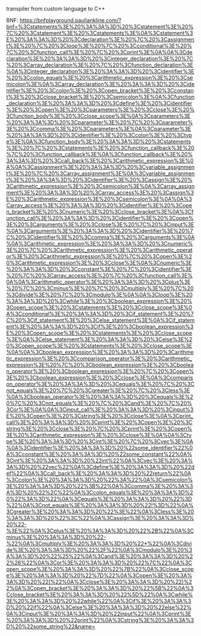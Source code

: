 transpiler from custom language to C++

BNF:
https://bnfplayground.pauliankline.com/?bnf=%3Cstatements%3E%20%3A%3A%3D%20%3Cstatement%3E%20%7C%20%3Cstatement%3E%20%3Cstatements%3E%0A%3Cstatement%3E%20%3A%3A%3D%20%3Cdeclaration%3E%20%7C%20%3Cassignment%3E%20%7C%20%3Cloop%3E%20%7C%20%3Cconditional%3E%20%7C%20%3Cfunction_call%3E%20%7C%20%3Cprint%3E%0A%0A%3Cdeclaration%3E%20%3A%3A%3D%20%3Cinteger_declaration%3E%20%7C%20%3Carray_declaration%3E%20%7C%20%3Cfunction_declaration%3E%0A%3Cinteger_declaration%3E%20%3A%3A%3D%20%3Cidentifier%3E%20%3Ccolon_equals%3E%20%3Carithmetic_expression%3E%20%3Csemicolon%3E%0A%3Carray_declaration%3E%20%3A%3A%3D%20%3Cidentifier%3E%20%3Ccolon%3E%20%3Copen_bracket%3E%20%3Cconstant%3E%20%3Cclose_bracket%3E%20%3Csemicolon%3E%0A%3Cfunction_declaration%3E%20%3A%3A%3D%20%3Cdefine%3E%20%3Cidentifier%3E%20%3Copen%3E%20%3Cparameters%3E%20%3Cclose%3E%20%3Cfunction_body%3E%20%3Cclose_scope%3E%0A%3Cparameters%3E%20%3A%3A%3D%20%3Cparameter%3E%20%7C%20%3Cparameter%3E%20%3Ccomma%3E%20%3Cparameters%3E%0A%3Cparameter%3E%20%3A%3A%3D%20%3Cidentifier%3E%20%3Ccolon%3E%20%3Ctype%3E%0A%3Cfunction_body%3E%20%3A%3A%3D%20%3Cstatements%3E%20%7C%20%3Cstatements%3E%20%3Cfunction_callback%3E%20%7C%20%3Cfunction_callback%3E%0A%3Cfunction_callback%3E%20%3A%3A%3D%20%3Ccall_back%3E%20%3Carithmetic_expression%3E%0A%0A%3Cassignment%3E%20%3A%3A%3D%20%3Cvariable_assignment%3E%20%7C%20%3Carray_assignment%3E%0A%3Cvariable_assignment%3E%20%3A%3A%3D%20%3Cidentifier%3E%20%3Cassign%3E%20%3Carithmetic_expression%3E%20%3Csemicolon%3E%0A%3Carray_assignment%3E%20%3A%3A%3D%20%3Carray_access%3E%20%3Cassign%3E%20%3Carithmetic_expression%3E%20%3Csemicolon%3E%0A%0A%3Carray_access%3E%20%3A%3A%3D%20%3Cidentifier%3E%20%3Copen_bracket%3E%20%3Cnumeric%3E%20%3Cclose_bracket%3E%0A%3Cfunction_call%3E%20%3A%3A%3D%20%3Cidentifier%3E%20%3Copen%3E%20%3Carguments%3E%20%3Cclose%3E%20%7C%20%3Cinput%3E%0A%3Carguments%3E%20%3A%3A%3D%20%3Cidentifier%3E%20%7C%20%3Cidentifier%3E%20%3Ccomma%3E%20%3Carguments%3E%0A%0A%3Carithmetic_expression%3E%20%3A%3A%3D%20%3Cnumeric%3E%20%7C%20%3Carithmetic_expression%3E%20%3Carithmetic_operator%3E%20%3Carithmetic_expression%3E%20%7C%20%3Copen%3E%20%3Carithmetic_expression%3E%20%3Cclose%3E%0A%3Cnumeric%3E%20%3A%3A%3D%20%3Cconstant%3E%20%7C%20%3Cidentifier%3E%20%7C%20%3Carray_access%3E%20%7C%20%3Cfunction_call%3E%0A%0A%3Carithmetic_operator%3E%20%3A%3A%3D%20%3Cplus%3E%20%7C%20%3Cminus%3E%20%7C%20%3Cmultiply%3E%20%7C%20%3Cdivide%3E%20%7C%20%3Cmodulo%3E%0A%0A%3Cloop%3E%20%3A%3A%3D%20%3Cwhile%3E%20%3Cboolean_expression%3E%20%3Copen_scope%3E%20%3Cstatements%3E%20%3Cclose_scope%3E%0A%3Cconditional%3E%20%3A%3A%3D%20%3Cif_statement%3E%20%7C%20%3Cif_statement%3E%20%3Celse_statement%3E%0A%3Cif_statement%3E%20%3A%3A%3D%20%3Cif%3E%20%3Cboolean_expression%3E%20%3Copen_scope%3E%20%3Cstatements%3E%20%3Cclose_scope%3E%0A%3Celse_statement%3E%20%3A%3A%3D%20%3Celse%3E%20%3Copen_scope%3E%20%3Cstatements%3E%20%3Cclose_scope%3E%0A%0A%3Cboolean_expression%3E%20%3A%3A%3D%20%3Carithmetic_expression%3E%20%3Ccomparison_operator%3E%20%3Carithmetic_expression%3E%20%7C%20%3Cboolean_expression%3E%20%3Cboolean_operator%3E%20%3Cboolean_expression%3E%20%7C%20%3Copen%3E%20%3Cboolean_expression%3E%20%3Cclose%3E%0A%3Ccomparison_operator%3E%20%3A%3A%3D%20%3Cequals%3E%20%7C%20%3Cnot_equals%3E%20%7C%20%3Cgreater%3E%20%7C%20%3Cless%3E%0A%3Cboolean_operator%3E%20%3A%3A%3D%20%3Cequals%3E%20%7C%20%3Cnot_equals%3E%20%7C%20%3Cand%3E%20%7C%20%3Cor%3E%0A%0A%3Cinput_call%3E%20%3A%3A%3D%20%3Cinput%3E%20%3Copen%3E%20%3Cstring%3E%20%3Cclose%3E%0A%3Cprint_call%3E%20%3A%3A%3D%20%3Cprint%3E%20%3Copen%3E%20%3Cstring%3E%20%3Cclose%3E%20%7C%20%3Cprint%3E%20%3Copen%3E%20%3Carithmetic_expression%3E%20%3Cclose%3E%0A%0A%3Ctype%3E%20%3A%3A%3D%20%3Cint%3E%20%7C%20%3Cvec%3E%0A%0A%3Cidentifier%3E%20%3A%3A%3D%20%22some_identifier%22%0A%3Cconstant%3E%20%3A%3A%3D%20%22some_constant%22%0A%3Cint%3E%20%3A%3A%3D%20%22int%22%0A%3Cvec%3E%20%3A%3A%3D%20%22vec%22%0A%3Cdefine%3E%20%3A%3A%3D%20%22def%22%0A%3Ccall_back%3E%20%3A%3A%3D%20%22return%22%0A%3Ccolon%3E%20%3A%3A%3D%20%22%3A%22%0A%3Csemicolon%3E%20%3A%3A%3D%20%22%3B%22%0A%3Ccomma%3E%20%3A%3A%3D%20%22%2C%22%0A%3Ccolon_equals%3E%20%3A%3A%3D%20%22%3A%3D%22%0A%3Cequals%3E%20%3A%3A%3D%20%22%3D%22%0A%3Cnot_equals%3E%20%3A%3A%3D%20%22!%3D%22%0A%3Cgreater%3E%20%3A%3A%3D%20%22%3E%22%0A%3Cless%3E%20%3A%3A%3D%20%22%3C%22%0A%3Cassign%3E%20%3A%3A%3D%20%22-%3E%22%0A%3Cplus%3E%20%3A%3A%3D%20%22%2B%22%0A%3Cminus%3E%20%3A%3A%3D%20%22-%22%0A%3Cmultiply%3E%20%3A%3A%3D%20%22*%22%0A%3Cdivide%3E%20%3A%3A%3D%20%22%2F%22%0A%3Cmodulo%3E%20%3A%3A%3D%20%22%25%22%0A%3Cand%3E%20%3A%3A%3D%20%22%26%22%0A%3Cor%3E%20%3A%3A%3D%20%22%7C%22%0A%3Copen_scope%3E%20%3A%3A%3D%20%22%7B%22%0A%3Cclose_scope%3E%20%3A%3A%3D%20%22%7D%22%0A%3Copen%3E%20%3A%3A%3D%20%22(%22%0A%3Cclose%3E%20%3A%3A%3D%20%22)%22%0A%3Copen_bracket%3E%20%3A%3A%3D%20%22%5B%22%0A%3Cclose_bracket%3E%20%3A%3A%3D%20%22%5D%22%0A%3Cwhile%3E%20%3A%3A%3D%20%22while%22%0A%3Cif%3E%20%3A%3A%3D%20%22if%22%0A%3Celse%3E%20%3A%3A%3D%20%22else%22%0A%3Cinput%3E%20%3A%3A%3D%20%22input%22%0A%3Cprint%3E%20%3A%3A%3D%20%22print%22%0A%3Cstring%3E%20%3A%3A%3D%20%22some_string%22&name=
